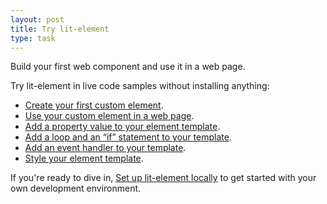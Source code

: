 ```yaml
---
layout: post
title: Try lit-element
type: task
---
```


Build your first web component and use it in a web page.

Try lit-element in live code samples without installing anything:

*  [Create your first custom element](create).
*  [Use your custom element in a web page](use).
*  [Add a property value to your element template](properties).
*  [Add a loop and an “if” statement to your template](expressions).
*  [Add an event handler to your template](events).
*  [Style your element template](style).

If you're ready to dive in, [Set up lit-element locally](/tools/setup) to get started with your own development environment.
